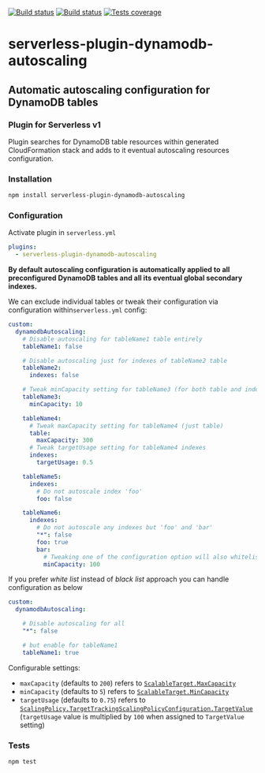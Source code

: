 [![Build status][circleci-image]][circleci-url]
[![Build status][appveyor-image]][appveyor-url]
[![Tests coverage][codecov-image]][codecov-url]

# serverless-plugin-dynamodb-autoscaling
## Automatic autoscaling configuration for DynamoDB tables
### Plugin for Serverless v1

Plugin searches for DynamoDB table resources within generated CloudFormation stack and adds to it eventual autoscaling resources configuration.

### Installation

```bash
npm install serverless-plugin-dynamodb-autoscaling
```

### Configuration

Activate plugin in `serverless.yml`

```yaml
plugins:
  - serverless-plugin-dynamodb-autoscaling
```

__By default autoscaling configuration is automatically applied to all preconfigured DynamoDB tables and all its eventual global secondary indexes.__

We can exclude individual tables or tweak their configuration via configuration within`serverless.yml` config:

```yaml
custom:
  dynamodbAutoscaling:
    # Disable autoscaling for tableName1 table entirely
    tableName1: false 

    # Disable autoscaling just for indexes of tableName2 table
    tableName2:
      indexes: false 

    # Tweak minCapacity setting for tableName3 (for both table and indexes)
    tableName3:
      minCapacity: 10

    tableName4:
      # Tweak maxCapacity setting for tableName4 (just table)
      table:
        maxCapacity: 300
      # Tweak targetUsage setting for tableName4 indexes
      indexes:
        targetUsage: 0.5

    tableName5:
      indexes:
        # Do not autoscale index 'foo'
        foo: false

    tableName6:
      indexes:
        # Do not autoscale any indexes but 'foo' and 'bar'
        "*": false
        foo: true
        bar:
          # Tweaking one of the configuration option will also whitelist the index
          minCapacity: 100
```

If you prefer _white list_ instead of _black list_ approach you can handle configuration as below

```yaml
custom:
  dynamodbAutoscaling:

    # Disable autoscaling for all
    "*": false

    # but enable for tableName1
    tableName1: true
```

Configurable settings:

- `maxCapacity` (defaults to `200`) refers to [`ScalableTarget.MaxCapacity`](http://docs.aws.amazon.com/ApplicationAutoScaling/latest/APIReference/API_RegisterScalableTarget.html#API_RegisterScalableTarget_RequestSyntax)
- `minCapacity` (defaults to `5`) refers to [`ScalableTarget.MinCapacity`](http://docs.aws.amazon.com/ApplicationAutoScaling/latest/APIReference/API_RegisterScalableTarget.html#API_RegisterScalableTarget_RequestSyntax)
- `targetUsage` (defaults to `0.75`) refers to [`ScalingPolicy.TargetTrackingScalingPolicyConfiguration.TargetValue`](http://docs.aws.amazon.com/ApplicationAutoScaling/latest/APIReference/API_TargetTrackingScalingPolicyConfiguration.html) (`targetUsage` value is multiplied by `100` when assigned to `TargetValue` setting)

### Tests

```bash
npm test
```

[circleci-image]: https://img.shields.io/circleci/project/github/medikoo/serverless-plugin-dynamodb-autoscaling.svg
[circleci-url]: https://circleci.com/gh/medikoo/serverless-plugin-dynamodb-autoscaling
[appveyor-image]: https://img.shields.io/appveyor/ci/medikoo/serverless-plugin-dynamodb-autoscaling.svg
[appveyor-url]: https://ci.appveyor.com/project/medikoo/serverless-plugin-dynamodb-autoscaling
[codecov-image]: https://img.shields.io/codecov/c/github/medikoo/serverless-plugin-dynamodb-autoscaling.svg
[codecov-url]: https://codecov.io/gh/medikoo/serverless-plugin-dynamodb-autoscaling
